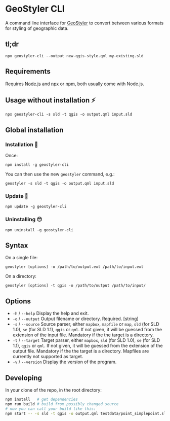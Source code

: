 # GeoStyler CLI

A command line interface for [GeoStyler](https://geostyler.org) to convert
between various formats for styling of geographic data.

## tl;dr

```
npx geostyler-cli --output new-qgis-style.qml my-existing.sld
```

## Requirements

Requires [Node.js](https://nodejs.org/) and
[npx](https://www.npmjs.com/package/npx) or [npm](https://www.npmjs.com/), both usually come with Node.js.

## Usage without installation ⚡

```
npx geostyler-cli -s sld -t qgis -o output.qml input.sld
```


## Global installation

### Installation 💾

Once:

```
npm install -g geostyler-cli
```

You can then use the new `geostyler` command, e.g.:

```
geostyler -s sld -t qgis -o output.qml input.sld
```

### Update 🚀

```
npm update -g geostyler-cli
```

### Uninstalling 😔

```
npm uninstall -g geostyler-cli
```


## Syntax

On a single file:

```
geostyler [options] -o /path/to/output.ext /path/to/input.ext
```

On a directory:

```
geostyler [options] -t qgis -o /path/to/output /path/to/input/
```

## Options

* `-h` / `--help` Display the help and exit.
* `-o` / `--output` Output filename or directory. Required. [string]
* `-s` / `--source` Source parser, either `mapbox`, `mapfile` or `map`, `sld` (for SLD 1.0), `se` (for SLD 1.1),
`qgis` or `qml`. If not given, it will be guessed from
the extension of the input file. Mandatory if the the target
is a directory.
* `-t` / `--target` Target parser, either `mapbox`, `sld` (for SLD 1.0), `se` (for SLD 1.1),
`qgis` or `qml`. If not given, it will be guessed from
the extension of the output file. Mandatory if the the target
is a directory.
Mapfiles are currently not supported as target.
* `-v` / `--version` Display the version of the program.

## Developing

In your clone of the repo, in the root directory:

```bash
npm install   # get dependencies
npm run build # build from possibly changed source
# now you can call your build like this:
npm start -- -s sld -t qgis -o output.qml testdata/point_simplepoint.sld
```
